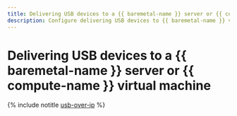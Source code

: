 ```yaml
---
title: Delivering USB devices to a {{ baremetal-name }} server or {{ compute-name }} virtual machine
description: Configure delivering USB devices to {{ baremetal-name }} virtual machines or servers via a VPN connection over a public internet segment with the help of USB over IP.
---
```


# Delivering USB devices to a {{ baremetal-name }} server or {{ compute-name }} virtual machine

{% include notitle [usb-over-ip](../../_tutorials/routing/usb-over-ip.md) %}